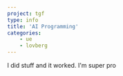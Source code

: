```yaml
---
project: tgf
type: info
title: 'AI Programming'
categories: 
    - ue
    - lovberg
---
```


I did stuff and it worked. I'm super pro
<br>
<br>